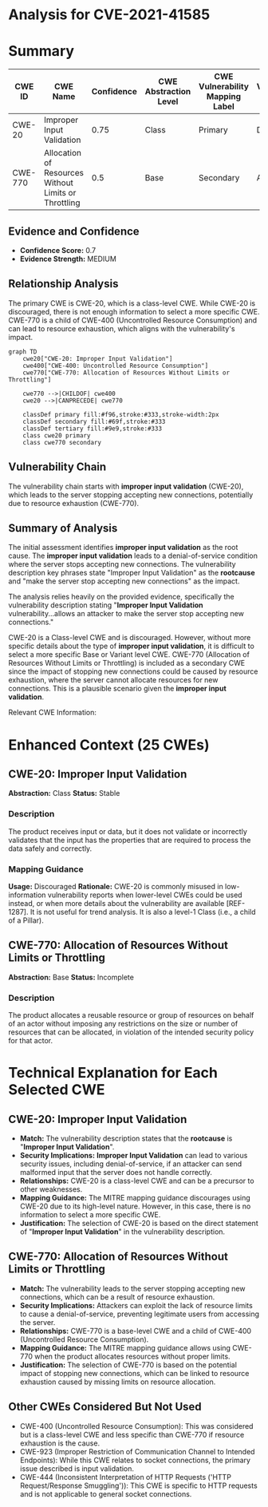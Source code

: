 # Analysis for CVE-2021-41585

# Summary
| CWE ID | CWE Name | Confidence | CWE Abstraction Level | CWE Vulnerability Mapping Label | CWE-Vulnerability Mapping Notes |
|---|---|---|---|---|---|
| CWE-20 | Improper Input Validation | 0.75 | Class | Primary | Discouraged |
| CWE-770 | Allocation of Resources Without Limits or Throttling | 0.5 | Base | Secondary | Allowed |

## Evidence and Confidence

*   **Confidence Score:** 0.7
*   **Evidence Strength:** MEDIUM

## Relationship Analysis
The primary CWE is CWE-20, which is a class-level CWE. While CWE-20 is discouraged, there is not enough information to select a more specific CWE. CWE-770 is a child of CWE-400 (Uncontrolled Resource Consumption) and can lead to resource exhaustion, which aligns with the vulnerability's impact.

```mermaid
graph TD
    cwe20["CWE-20: Improper Input Validation"]
    cwe400["CWE-400: Uncontrolled Resource Consumption"]
    cwe770["CWE-770: Allocation of Resources Without Limits or Throttling"]
    
    cwe770 -->|CHILDOF| cwe400
    cwe20 -->|CANPRECEDE| cwe770
    
    classDef primary fill:#f96,stroke:#333,stroke-width:2px
    classDef secondary fill:#69f,stroke:#333
    classDef tertiary fill:#9e9,stroke:#333
    class cwe20 primary
    class cwe770 secondary
```

## Vulnerability Chain
The vulnerability chain starts with **improper input validation** (CWE-20), which leads to the server stopping accepting new connections, potentially due to resource exhaustion (CWE-770).

## Summary of Analysis
The initial assessment identifies **improper input validation** as the root cause. The **improper input validation** leads to a denial-of-service condition where the server stops accepting new connections. The vulnerability description key phrases state "Improper Input Validation" as the **rootcause** and "make the server stop accepting new connections" as the impact.

The analysis relies heavily on the provided evidence, specifically the vulnerability description stating "**Improper Input Validation** vulnerability...allows an attacker to make the server stop accepting new connections."

CWE-20 is a Class-level CWE and is discouraged. However, without more specific details about the type of **improper input validation**, it is difficult to select a more specific Base or Variant level CWE. CWE-770 (Allocation of Resources Without Limits or Throttling) is included as a secondary CWE since the impact of stopping new connections could be caused by resource exhaustion, where the server cannot allocate resources for new connections. This is a plausible scenario given the **improper input validation**.

Relevant CWE Information:

# Enhanced Context (25 CWEs)

## CWE-20: Improper Input Validation
**Abstraction:** Class
**Status:** Stable

### Description
The product receives input or data, but it does
        not validate or incorrectly validates that the input has the
        properties that are required to process the data safely and
        correctly.

### Mapping Guidance
**Usage:** Discouraged
**Rationale:** CWE-20 is commonly misused in low-information vulnerability reports when lower-level CWEs could be used instead, or when more details about the vulnerability are available [REF-1287]. It is not useful for trend analysis. It is also a level-1 Class (i.e., a child of a Pillar).

## CWE-770: Allocation of Resources Without Limits or Throttling
**Abstraction:** Base
**Status:** Incomplete

### Description
The product allocates a reusable resource or group of resources on behalf of an actor without imposing any restrictions on the size or number of resources that can be allocated, in violation of the intended security policy for that actor.

# Technical Explanation for Each Selected CWE

## CWE-20: Improper Input Validation
*   **Match:** The vulnerability description states that the **rootcause** is "**Improper Input Validation**".
*   **Security Implications:** **Improper Input Validation** can lead to various security issues, including denial-of-service, if an attacker can send malformed input that the server does not handle correctly.
*   **Relationships:** CWE-20 is a class-level CWE and can be a precursor to other weaknesses.
*   **Mapping Guidance:** The MITRE mapping guidance discourages using CWE-20 due to its high-level nature. However, in this case, there is no information to select a more specific CWE.
*   **Justification:** The selection of CWE-20 is based on the direct statement of "**Improper Input Validation**" in the vulnerability description.

## CWE-770: Allocation of Resources Without Limits or Throttling
*   **Match:** The vulnerability leads to the server stopping accepting new connections, which can be a result of resource exhaustion.
*   **Security Implications:** Attackers can exploit the lack of resource limits to cause a denial-of-service, preventing legitimate users from accessing the server.
*   **Relationships:** CWE-770 is a base-level CWE and a child of CWE-400 (Uncontrolled Resource Consumption).
*   **Mapping Guidance:** The MITRE mapping guidance allows using CWE-770 when the product allocates resources without proper limits.
*   **Justification:** The selection of CWE-770 is based on the potential impact of stopping new connections, which can be linked to resource exhaustion caused by missing limits on resource allocation.

## Other CWEs Considered But Not Used
*   CWE-400 (Uncontrolled Resource Consumption): This was considered but is a class-level CWE and less specific than CWE-770 if resource exhaustion is the cause.
*   CWE-923 (Improper Restriction of Communication Channel to Intended Endpoints): While this CWE relates to socket connections, the primary issue described is input validation.
*   CWE-444 (Inconsistent Interpretation of HTTP Requests ('HTTP Request/Response Smuggling')): This CWE is specific to HTTP requests and is not applicable to general socket connections.